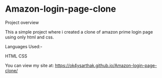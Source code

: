 # Amazon-login-page-clone
Project overview

This a simple project where i created a clone of amazon prime login page using only html and css.

Languages Used:-

HTML
CSS

You can view my site at: https://ok4ysarthak.github.io/Amazon-login-page-clone/
